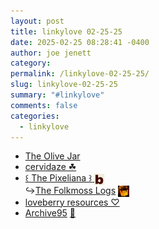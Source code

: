 ```yaml
---
layout: post
title: 𝚕𝚒𝚗𝚔𝚢𝚕𝚘𝚟𝚎 𝟶𝟸-𝟸𝟻-𝟸𝟻
date: 2025-02-25 08:28:41 -0400
author: joe jenett
category: 
permalink: /linkylove-02-25-25/
slug: linkylove-02-25-25
summary: "#𝚕𝚒𝚗𝚔𝚢𝚕𝚘𝚟𝚎"
comments: false
categories:
  - linkylove
---
```

<ul class="linkylove">
	<li><a title="Olive" href="https://theolivejar.neocities.org/">The Olive Jar</a></li>
	<li><a title="cervidaze" href="https://cervidaze.me/">cervidaze ☘</a></li>
	<li><a title="by folkmoss" href="https://pixeliana.neocities.org/">꒰ The Pixeliana ꒱</a><a href="https://bulltown.neocities.org/" title="originally shared at bulltown"> <img src="/images/b-via.png" height="18" alt="bulltown" style="vertical-align:middle;"></a><br>&#8618;<a title="The Folkmoss Logs" href="https://folkmoss.bearblog.dev/">The Folkmoss Logs</a>  <a href="https://pinboard.in/u:ramblinggit" title="thx Brad!"><img src="/images/brad.png" width="18" height="18" alt="thx Brad!" style="vertical-align:middle;"></a></li>
	<li><a title="June (junebug)" href="https://loveberry.nekoweb.org/">loveberry resources ♡</a></li>
	<li><a title="Wumbo" href="https://archive95.net/">Archive95</a> <a title="source" href="https://pinboard.in/u:roger">📌</a></li>
</ul>
<a style="display:none;" href="https://brid.gy/publish/mastodon"><small>(cross-posted to mastodon)</small></a>
